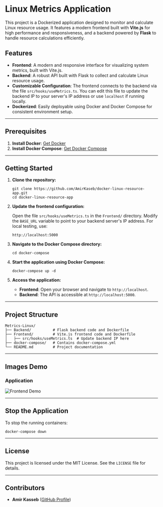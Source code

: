 Linux Metrics Application
=========================

This project is a Dockerized application designed to monitor and calculate Linux resource usage. It features a modern frontend built with **Vite.js** for high performance and responsiveness, and a backend powered by **Flask** to handle resource calculations efficiently.

Features
--------

*   **Frontend**: A modern and responsive interface for visualizing system metrics, built with Vite.js.
*   **Backend**: A robust API built with Flask to collect and calculate Linux resource usage.
*   **Customizable Configuration**: The frontend connects to the backend via the file `src/hooks/useMetrics.ts`. You can edit this file to update the backend IP to your server's IP address or use `localhost` if running locally.
*   **Dockerized**: Easily deployable using Docker and Docker Compose for consistent environment setup.

* * *

Prerequisites
-------------

1.  **Install Docker**: [Get Docker](https://docs.docker.com/get-docker/)
2.  **Install Docker Compose**: [Get Docker Compose](https://docs.docker.com/compose/install/)

* * *

Getting Started
---------------

1.  **Clone the repository:**
    
        
        git clone https://github.com/AmirKaseb/docker-linux-resource-app.git
        cd docker-linux-resource-app
                    
    
2.  **Update the frontend configuration:**
    
    Open the file `src/hooks/useMetrics.ts` in the `Frontend/` directory. Modify the `BASE_URL` variable to point to your backend server's IP address. For local testing, use:
    
        
        http://localhost:5000
                    
    
3.  **Navigate to the Docker Compose directory:**
    
        
        cd docker-compose
                    
    
4.  **Start the application using Docker Compose:**
    
        
        docker-compose up -d
                    
    
5.  **Access the application:**
    *   **Frontend**: Open your browser and navigate to `http://localhost`.
    *   **Backend**: The API is accessible at `http://localhost:5000`.

* * *

Project Structure
-----------------

    
    Metrics-Linux/
    ├── Backend/          # Flask backend code and Dockerfile
    ├── Frontend/         # Vite.js frontend code and Dockerfile
    │   ├── src/hooks/useMetrics.ts  # Update backend IP here
    ├── docker-compose/   # Contains docker-compose.yml
    └── README.md         # Project documentation
        

* * *

Images Demo
-----------

### Application 

![Frontend Demo](assests/demo.png)

* * *

Stop the Application
--------------------

To stop the running containers:

    
    docker-compose down
        

* * *

License
-------

This project is licensed under the MIT License. See the `LICENSE` file for details.

* * *

Contributors
------------

*   **Amir Kasseb** ([GitHub Profile](https://github.com/AmirKaseb))